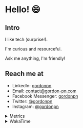 # Hello! 😄

## Intro

I like tech (surprise!).

I'm curious and resourceful.

Ask me anything, I'm friendly!

## Reach me at

- LinkedIn: [gordonpn](https://www.linkedin.com/in/gordonpn/)
- Email: [contact@gordon-pn.com](mailto:contact@gordon-pn.com)
- Facebook Messenger: [gordonpn](https://www.messenger.com/t/Gordonpn)
- Twitter: [@gordonpn](https://twitter.com/Gordonpn)
- Instagram: [@gordonpn](https://www.instagram.com/gordonpn/)

<details>
  <summary>Metrics</summary>

  <img align="center" src="https://github.com/gordonpn/gordonpn/blob/master/github-metrics.svg" alt="GitHub Metrics">

</details>

<details>
  <summary>WakaTime</summary>

  <!--START_SECTION:waka-->
**I'm an Early 🐤** 

```text
🌞 Morning      148 commits       █████░░░░░░░░░░░░░░░░░░░░   20.36 % 
🌆 Daytime      276 commits       █████████░░░░░░░░░░░░░░░░   37.96 % 
🌃 Evening      265 commits       █████████░░░░░░░░░░░░░░░░   36.45 % 
🌙 Night         38 commits       █░░░░░░░░░░░░░░░░░░░░░░░░   05.23 % 

```
📅 **I'm Most Productive on Wednesday** 

```text
Monday         111 commits       ███░░░░░░░░░░░░░░░░░░░░░░   15.27 % 
Tuesday         94 commits       ███░░░░░░░░░░░░░░░░░░░░░░   12.93 % 
Wednesday      154 commits       █████░░░░░░░░░░░░░░░░░░░░   21.18 % 
Thursday        96 commits       ███░░░░░░░░░░░░░░░░░░░░░░   13.20 % 
Friday          93 commits       ███░░░░░░░░░░░░░░░░░░░░░░   12.79 % 
Saturday        63 commits       ██░░░░░░░░░░░░░░░░░░░░░░░   08.67 % 
Sunday         116 commits       ████░░░░░░░░░░░░░░░░░░░░░   15.96 % 

```


📊 **This Week I Spent My Time On** 

```text
💬 Programming Languages: 
Java                     13 hrs 38 mins      ██████████████████░░░░░░░   74.48 % 
YAML                     1 hr 26 mins        ██░░░░░░░░░░░░░░░░░░░░░░░   07.87 % 
Brazil Dependency Config 58 mins             █░░░░░░░░░░░░░░░░░░░░░░░░   05.28 % 
Other                    42 mins             █░░░░░░░░░░░░░░░░░░░░░░░░   03.87 % 
ERB                      37 mins             ░░░░░░░░░░░░░░░░░░░░░░░░░   03.44 % 

🔥 Editors: 
IntelliJ                 15 hrs 23 mins      █████████████████████░░░░   84.02 % 
VS Code                  2 hrs 55 mins       ████░░░░░░░░░░░░░░░░░░░░░   15.98 % 

```


 Last Updated on 09/02/2023 10:22:26 UTC
<!--END_SECTION:waka-->
</details>
